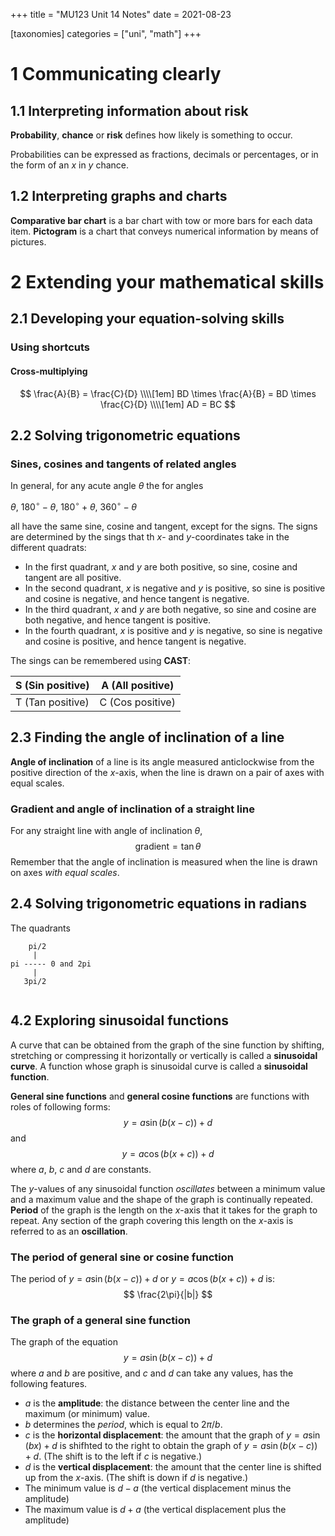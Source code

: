 +++
title = "MU123 Unit 14 Notes"
date = 2021-08-23

[taxonomies]
categories = ["uni", "math"]
+++

# 1 Communicating clearly
## 1.1 Interpreting information about risk
**Probability**, **chance** or **risk** defines how likely is something to occur.

Probabilities can be expressed as fractions, decimals or percentages, or in the form of an $x$ in $y$ chance.

## 1.2 Interpreting graphs and charts
**Comparative bar chart** is a bar chart with tow or more bars for each data item.
**Pictogram** is a chart that conveys numerical information by means of pictures.

# 2 Extending your mathematical skills
## 2.1 Developing your equation-solving skills
### Using shortcuts
#### Cross-multiplying

$$
\frac{A}{B} = \frac{C}{D} \\\\[1em]
BD \times \frac{A}{B} = BD \times \frac{C}{D} \\\\[1em]
AD = BC
$$

## 2.2 Solving trigonometric equations
### Sines, cosines and tangents of related angles
In general, for any acute angle $\theta$ the for angles

$\theta$, $180^\circ-\theta$, $180^\circ+\theta$, $360^\circ-\theta$


all have the same sine, cosine and tangent, except for the signs.
The signs are determined by the sings that th $x$- and $y$-coordinates take in the different quadrats:
* In the first quadrant, $x$ and $y$ are both positive, so sine, cosine and tangent are all positive.
* In the second quadrant, $x$ is negative and $y$ is positive, so sine is positive and cosine is negative, and hence tangent is negative.
* In the third quadrant, $x$ and $y$ are both negative, so sine and cosine are both negative, and hence tangent is positive.
* In the fourth quadrant, $x$ is positive and $y$ is negative, so sine is negative and cosine is positive, and hence tangent is negative.

The sings can be remembered using **CAST**:

|S (Sin positive) |A (All positive) |
|--|--|
|T (Tan positive) |C  (Cos positive) | 

## 2.3 Finding the angle of inclination of a line
**Angle of inclination** of a line is its angle measured anticlockwise from the positive direction of the $x$-axis, when the line is drawn on a pair of axes with equal scales.

### Gradient and angle of inclination of a straight line
For any straight line with angle of inclination $\theta$,
$$
\text{gradient} = \tan \theta
$$
Remember that the angle of inclination is measured when the line is drawn on axes *with equal scales*.

## 2.4 Solving trigonometric equations in radians
The quadrants
```
    pi/2
     |
pi ----- 0 and 2pi
     |
   3pi/2
		
```


## 4.2 Exploring sinusoidal functions
A curve that can be obtained from the graph of the sine function by shifting, stretching or compressing it horizontally or vertically is called a **sinusoidal curve**.
A function whose graph is sinusoidal curve is called a **sinusoidal function**.

**General sine functions** and **general cosine functions** are functions with roles of following forms:
$$
y = a \sin(b(x - c)) + d
$$
and
$$
y = a \cos (b(x + c)) + d
$$
where $a$, $b$, $c$ and $d$ are constants.

The $y$-values of any sinusoidal function *oscillates* between a minimum value and a maximum value and the shape of the graph is continually repeated.
**Period** of the graph is the length on the $x$-axis that it takes for the graph to repeat. Any section of the graph covering this length on the $x$-axis is referred to as an **oscillation**.

### The period of general sine or cosine function
The period of $y = a \sin(b(x - c)) + d$ or $y = a \cos (b(x + c)) + d$ is:
$$
\frac{2\pi}{|b|}
$$


### The graph of a general sine function
The graph of the equation 
$$
y = a \sin(b(x - c)) + d
$$
where $a$ and $b$ are positive, and $c$ and $d$ can take any values, has the following features.
* $a$ is the **amplitude**: the distance between the center line and the maximum (or minimum) value.
* $b$ determines the *period*, which is equal to $2\pi/b$.
* $c$ is the **horizontal displacement**: the amount that the graph of $y = a \sin (bx) + d$ is shifhted to the right to obtain the graph of $y = a \sin (b(x - c)) + d$. (The shift is to the left if $c$ is negative.)
* $d$ is the **vertical displacement**: the amount that the center line is shifted up from the $x$-axis. (The shift is down if $d$ is negative.)
* The minimum value is $d - a$ (the vertical displacement minus the amplitude)
* The maximum value is $d + a$ (the vertical displacement plus the amplitude)